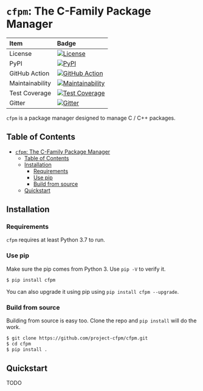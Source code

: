 # `cfpm`: The C-Family Package Manager

| Item | Badge |
| :--- | :--- |
| License | [![License](https://img.shields.io/badge/License-MIT-blue.svg)](https://opensource.org/licenses/MIT) |
| PyPI | [![PyPI](https://img.shields.io/pypi/v/cfpm.svg)](https://pypi.org/project/cfpm) |
| GitHub Action | [![GitHub Action](https://github.com/project-cfpm/cfpm/actions/workflows/python-check.yml/badge.svg)](https://github.com/project-cfpm/cfpm/actions/workflows/python-check.yml) |
| Maintainability | [![Maintainability](https://api.codeclimate.com/v1/badges/54e8274e85502923de15/maintainability)](https://codeclimate.com/github/project-cfpm/cfpm/maintainability) |
| Test Coverage | [![Test Coverage](https://api.codeclimate.com/v1/badges/54e8274e85502923de15/test_coverage)](https://codeclimate.com/github/project-cfpm/cfpm/test_coverage) |
| Gitter | [![Gitter](https://badges.gitter.im/project-cfpm/community.svg)](https://gitter.im/project-cfpm/community) |

`cfpm` is a package manager designed to manage C / C++ packages.

## Table of Contents

- [`cfpm`: The C-Family Package Manager](#cfpm-the-c-family-package-manager)
  - [Table of Contents](#table-of-contents)
  - [Installation](#installation)
    - [Requirements](#requirements)
    - [Use pip](#use-pip)
    - [Build from source](#build-from-source)
  - [Quickstart](#quickstart)

## Installation

### Requirements

`cfpm` requires at least Python 3.7 to run.

### Use pip

Make sure the pip comes from Python 3. Use `pip -V` to verify it.

```bash
$ pip install cfpm
```

You can also upgrade it using pip using `pip install cfpm --upgrade`.

### Build from source

Building from source is easy too. Clone the repo and `pip install` will do the
work.

```bash
$ git clone https://github.com/project-cfpm/cfpm.git
$ cd cfpm
$ pip install .
```

## Quickstart

TODO
